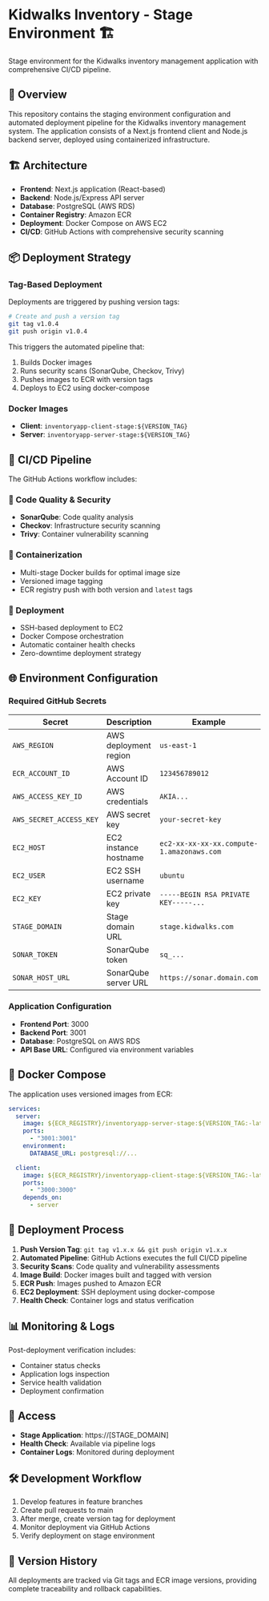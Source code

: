 # Kidwalks Inventory - Stage Environment 🏗️

Stage environment for the Kidwalks inventory management application with comprehensive CI/CD pipeline.

## 🚀 Overview

This repository contains the staging environment configuration and automated deployment pipeline for the Kidwalks inventory management system. The application consists of a Next.js frontend client and Node.js backend server, deployed using containerized infrastructure.

## 🏗️ Architecture

- **Frontend**: Next.js application (React-based)
- **Backend**: Node.js/Express API server
- **Database**: PostgreSQL (AWS RDS)
- **Container Registry**: Amazon ECR
- **Deployment**: Docker Compose on AWS EC2
- **CI/CD**: GitHub Actions with comprehensive security scanning

## 📦 Deployment Strategy

### Tag-Based Deployment
Deployments are triggered by pushing version tags:

```bash
# Create and push a version tag
git tag v1.0.4
git push origin v1.0.4
```

This triggers the automated pipeline that:
1. Builds Docker images
2. Runs security scans (SonarQube, Checkov, Trivy)
3. Pushes images to ECR with version tags
4. Deploys to EC2 using docker-compose

### Docker Images
- **Client**: `inventoryapp-client-stage:${VERSION_TAG}`
- **Server**: `inventoryapp-server-stage:${VERSION_TAG}`

## 🔧 CI/CD Pipeline

The GitHub Actions workflow includes:

### 🧪 Code Quality & Security
- **SonarQube**: Code quality analysis
- **Checkov**: Infrastructure security scanning
- **Trivy**: Container vulnerability scanning

### 🐳 Containerization
- Multi-stage Docker builds for optimal image size
- Versioned image tagging
- ECR registry push with both version and `latest` tags

### 🚀 Deployment
- SSH-based deployment to EC2
- Docker Compose orchestration
- Automatic container health checks
- Zero-downtime deployment strategy

## 🌐 Environment Configuration

### Required GitHub Secrets
| Secret | Description | Example |
|--------|-------------|---------|
| `AWS_REGION` | AWS deployment region | `us-east-1` |
| `ECR_ACCOUNT_ID` | AWS Account ID | `123456789012` |
| `AWS_ACCESS_KEY_ID` | AWS credentials | `AKIA...` |
| `AWS_SECRET_ACCESS_KEY` | AWS secret key | `your-secret-key` |
| `EC2_HOST` | EC2 instance hostname | `ec2-xx-xx-xx-xx.compute-1.amazonaws.com` |
| `EC2_USER` | EC2 SSH username | `ubuntu` |
| `EC2_KEY` | EC2 private key | `-----BEGIN RSA PRIVATE KEY-----...` |
| `STAGE_DOMAIN` | Stage domain URL | `stage.kidwalks.com` |
| `SONAR_TOKEN` | SonarQube token | `sq_...` |
| `SONAR_HOST_URL` | SonarQube server URL | `https://sonar.domain.com` |

### Application Configuration
- **Frontend Port**: 3000
- **Backend Port**: 3001
- **Database**: PostgreSQL on AWS RDS
- **API Base URL**: Configured via environment variables

## 🐳 Docker Compose

The application uses versioned images from ECR:

```yaml
services:
  server:
    image: ${ECR_REGISTRY}/inventoryapp-server-stage:${VERSION_TAG:-latest}
    ports:
      - "3001:3001"
    environment:
      DATABASE_URL: postgresql://...

  client:
    image: ${ECR_REGISTRY}/inventoryapp-client-stage:${VERSION_TAG:-latest}
    ports:
      - "3000:3000"
    depends_on:
      - server
```

## 🔄 Deployment Process

1. **Push Version Tag**: `git tag v1.x.x && git push origin v1.x.x`
2. **Automated Pipeline**: GitHub Actions executes the full CI/CD pipeline
3. **Security Scans**: Code quality and vulnerability assessments
4. **Image Build**: Docker images built and tagged with version
5. **ECR Push**: Images pushed to Amazon ECR
6. **EC2 Deployment**: SSH deployment using docker-compose
7. **Health Check**: Container logs and status verification

## 📊 Monitoring & Logs

Post-deployment verification includes:
- Container status checks
- Application logs inspection
- Service health validation
- Deployment confirmation

## 🔗 Access

- **Stage Application**: https://[STAGE_DOMAIN]
- **Health Check**: Available via pipeline logs
- **Container Logs**: Monitored during deployment

## 🛠️ Development Workflow

1. Develop features in feature branches
2. Create pull requests to main
3. After merge, create version tag for deployment
4. Monitor deployment via GitHub Actions
5. Verify deployment on stage environment

## 📝 Version History

All deployments are tracked via Git tags and ECR image versions, providing complete traceability and rollback capabilities.
